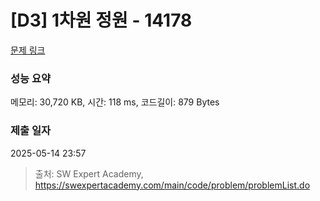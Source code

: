# [D3] 1차원 정원 - 14178 

[문제 링크](https://swexpertacademy.com/main/code/problem/problemDetail.do?contestProbId=AX_N3oSqcyUDFARi) 

### 성능 요약

메모리: 30,720 KB, 시간: 118 ms, 코드길이: 879 Bytes

### 제출 일자

2025-05-14 23:57



> 출처: SW Expert Academy, https://swexpertacademy.com/main/code/problem/problemList.do